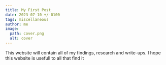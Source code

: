 ```yaml
---
title: My First Post
date: 2023-07-10 +/-0100
tags: miscellaneous
author: me
image:
  path: cover.png
  alt: cover
---
```


This website will contain all of my findings, research and write-ups.
I hope this website is usefull to all that find it

